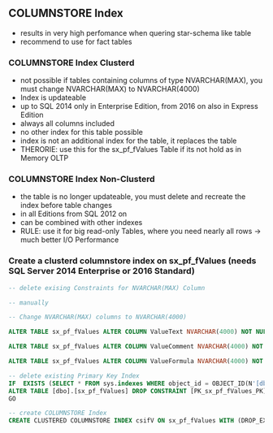 
## COLUMNSTORE Index
* results in very high perfomance when quering star-schema like table
* recommend to use for fact tables


### COLUMNSTORE Index Clusterd
* not possible if tables containing columns of type NVARCHAR(MAX), you must change NVARCHAR(MAX) to NVARCHAR(4000)
* Index is updateable
* up to SQL 2014 only in Enterprise Edition, from 2016 on also in Express Edition
* always all columns included
* no other index for this table possible
* index is not an additional index for the table, it replaces the table
* THERORIE: use this for the sx_pf_fValues  Table if its not hold as in Memory OLTP

### COLUMNSTORE Index Non-Clusterd
* the table is no longer updateable, you must delete and recreate the index before table changes
* in all Editions from SQL 2012 on
* can be combined with other indexes
* RULE: use it for big read-only Tables, where you need nearly all rows -> much better I/O Performance

### Create a clusterd columnstore index on sx_pf_fValues (needs SQL Server 2014 Enterprise or 2016 Standard)
````SQL
-- delete exising Constraints for NVARCHAR(MAX) Column

-- manually

-- Change NVARCHAR(MAX) columns to NVARCHAR(4000)

ALTER TABLE sx_pf_fValues ALTER COLUMN ValueText NVARCHAR(4000) NOT NULL

ALTER TABLE sx_pf_fValues ALTER COLUMN ValueComment NVARCHAR(4000) NOT NULL

ALTER TABLE sx_pf_fValues ALTER COLUMN ValueFormula NVARCHAR(4000) NOT NULL

-- delete existing Primary Key Index
IF  EXISTS (SELECT * FROM sys.indexes WHERE object_id = OBJECT_ID(N'[dbo].[sx_pf_fValues]') AND name = N'PK_sx_pf_fValues_PK')
ALTER TABLE [dbo].[sx_pf_fValues] DROP CONSTRAINT [PK_sx_pf_fValues_PK] WITH ( ONLINE = OFF )
GO

-- create COLUMNSTORE Index
CREATE CLUSTERED COLUMNSTORE INDEX csifV ON sx_pf_fValues WITH (DROP_EXISTING = ON);

````